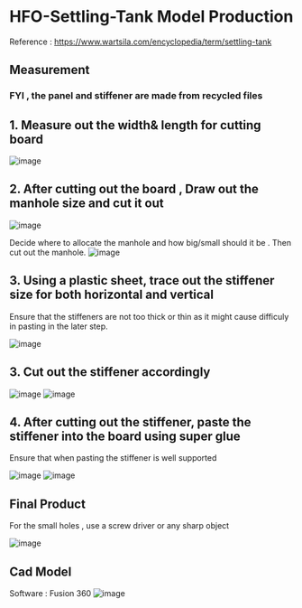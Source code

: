 # HFO-Settling-Tank Model Production
Reference : https://www.wartsila.com/encyclopedia/term/settling-tank
## Measurement
### FYI , the panel and stiffener are made from recycled files
## 1. Measure out the width& length for cutting board
![image](https://github.com/user-attachments/assets/836639c0-9498-4561-9587-ef157e4627fb)

## 2. After cutting out the board , Draw out the manhole size and cut it out
![image](https://github.com/user-attachments/assets/80a3782d-8aff-4264-a4b5-465ea97de7e5)

Decide where to allocate the manhole and how big/small should it be . Then cut out the manhole.
![image](https://github.com/user-attachments/assets/69aba858-f70d-445f-8895-2a80becddb95)

## 3. Using a plastic sheet, trace out the stiffener size for both horizontal and vertical

Ensure that the stiffeners are not too thick or thin as it might cause difficuly in pasting in the later step.

![image](https://github.com/user-attachments/assets/202ea1f9-4970-4659-bdb6-12da733e43bf)

## 3. Cut out the stiffener accordingly
![image](https://github.com/user-attachments/assets/d135be31-7870-4220-9cfb-27962597daa5)
![image](https://github.com/user-attachments/assets/2351138b-ac7c-48ec-a1c9-92d866c98d3f)

## 4. After cutting out the stiffener, paste the stiffener into the board using super glue

Ensure that when pasting the stiffener is well supported

![image](https://github.com/user-attachments/assets/a4a2d590-1ca4-49d0-be0a-cfb6f80a8b72)
![image](https://github.com/user-attachments/assets/804164e1-19d8-4150-88b7-27be33aae3ea)

## Final Product

For the small holes , use a screw driver or any sharp object

![image](https://github.com/user-attachments/assets/68f5a51a-8fac-4d3f-a4c0-faf515ee3793)

## Cad Model
Software : Fusion 360 
![image](https://github.com/user-attachments/assets/88b324b5-2352-45eb-a72f-70b025f9b90d)


